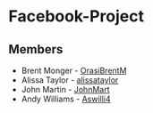 # Facebook-Project



## Members

* Brent Monger - [OrasiBrentM](https://github.com/OrasiBrentM)
* Alissa Taylor - [alissataylor](https://github.com/alissataylor)
* John Martin - [JohnMart](https://github.com/JohnMart)
* Andy Williams - [Aswilli4](https://github.com/Aswilli4)

